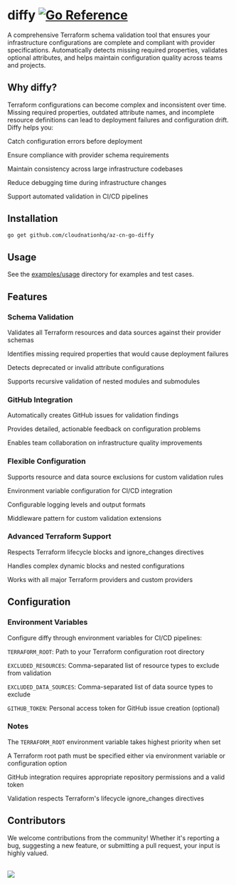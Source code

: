 # diffy [![Go Reference](https://pkg.go.dev/badge/github.com/cloudnationhq/az-cn-go-diffy.svg)](https://pkg.go.dev/github.com/cloudnationhq/az-cn-go-diffy)

A comprehensive Terraform schema validation tool that ensures your infrastructure configurations are complete and compliant with provider specifications. Automatically detects missing required properties, validates optional attributes, and helps maintain configuration quality across teams and projects.

## Why diffy?

Terraform configurations can become complex and inconsistent over time. Missing required properties, outdated attribute names, and incomplete resource definitions can lead to deployment failures and configuration drift.
Diffy helps you:

Catch configuration errors before deployment

Ensure compliance with provider schema requirements

Maintain consistency across large infrastructure codebases

Reduce debugging time during infrastructure changes

Support automated validation in CI/CD pipelines

## Installation

```bash
go get github.com/cloudnationhq/az-cn-go-diffy
```

## Usage

See the [examples/usage](examples/usage/) directory for examples and test cases.

## Features

### Schema Validation

Validates all Terraform resources and data sources against their provider schemas

Identifies missing required properties that would cause deployment failures

Detects deprecated or invalid attribute configurations

Supports recursive validation of nested modules and submodules

### GitHub Integration

Automatically creates GitHub issues for validation findings

Provides detailed, actionable feedback on configuration problems

Enables team collaboration on infrastructure quality improvements

### Flexible Configuration

Supports resource and data source exclusions for custom validation rules

Environment variable configuration for CI/CD integration

Configurable logging levels and output formats

Middleware pattern for custom validation extensions

### Advanced Terraform Support

Respects Terraform lifecycle blocks and ignore_changes directives

Handles complex dynamic blocks and nested configurations

Works with all major Terraform providers and custom providers

## Configuration

### Environment Variables

Configure diffy through environment variables for CI/CD pipelines:

`TERRAFORM_ROOT`: Path to your Terraform configuration root directory

`EXCLUDED_RESOURCES`: Comma-separated list of resource types to exclude from validation

`EXCLUDED_DATA_SOURCES`: Comma-separated list of data source types to exclude

`GITHUB_TOKEN`: Personal access token for GitHub issue creation (optional)

### Notes

The `TERRAFORM_ROOT` environment variable takes highest priority when set

A Terraform root path must be specified either via environment variable or configuration option

GitHub integration requires appropriate repository permissions and a valid token

Validation respects Terraform's lifecycle ignore_changes directives

## Contributors

We welcome contributions from the community! Whether it's reporting a bug, suggesting a new feature, or submitting a pull request, your input is highly valued. <br><br>

<a href="https://github.com/cloudnationhq/az-cn-go-diffy/graphs/contributors">
  <img src="https://contrib.rocks/image?repo=cloudnationhq/az-cn-go-diffy" />
</a>
